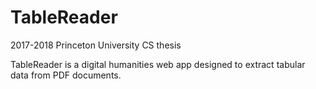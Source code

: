 # TableReader
2017-2018 Princeton University CS thesis 

TableReader is a digital humanities web app designed to extract tabular data from PDF documents. 
